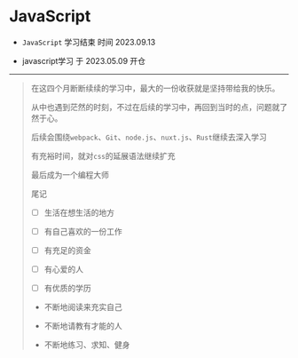 # JavaScript

- `JavaScript` 学习结束 时间 2023.09.13

- javascript学习 于 2023.05.09 开仓

---

> 在这四个月断断续续的学习中，最大的一份收获就是坚持带给我的快乐。
> 
> 从中也遇到茫然的时刻，不过在后续的学习中，再回到当时的点，问题就了然于心。
> 
> 后续会围绕`webpack`、`Git`、`node.js`、`nuxt.js`、`Rust`继续去深入学习
> 
> 有充裕时间，就对`css`的延展语法继续扩充
> 
> 最后成为一个编程大师
> 
> 
> 
> 尾记
> 
> - [ ] 生活在想生活的地方
> 
> - [ ] 有自己喜欢的一份工作
> 
> - [ ] 有充足的资金
> 
> - [ ] 有心爱的人
> 
> - [ ] 有优质的学历
> 
> - 不断地阅读来充实自己
> 
> - 不断地请教有才能的人
> 
> - 不断地练习、求知、健身